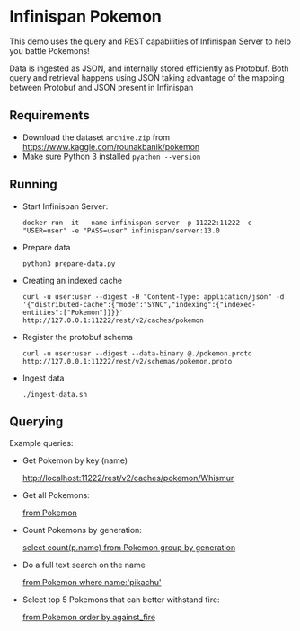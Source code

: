 # Infinispan Pokemon

This demo uses the query and REST capabilities of Infinispan Server to help you battle Pokemons!

Data is ingested as JSON, and internally stored efficiently as Protobuf. Both query and retrieval happens using JSON
taking advantage of the mapping between Protobuf and JSON present in Infinispan

## Requirements

* Download the dataset ```archive.zip``` from https://www.kaggle.com/rounakbanik/pokemon
* Make sure Python 3 installed ```pyathon --version```

## Running 

* Start Infinispan Server:

  ```docker run -it --name infinispan-server -p 11222:11222 -e "USER=user" -e "PASS=user" infinispan/server:13.0```

* Prepare data

  ```python3 prepare-data.py```
  
* Creating an indexed cache

  ```curl -u user:user --digest -H "Content-Type: application/json" -d '{"distributed-cache":{"mode":"SYNC","indexing":{"indexed-entities":["Pokemon"]}}}' http://127.0.0.1:11222/rest/v2/caches/pokemon ```

* Register the protobuf schema

  ``` curl -u user:user --digest --data-binary @./pokemon.proto http://127.0.0.1:11222/rest/v2/schemas/pokemon.proto ```

* Ingest data

   ```./ingest-data.sh```
   
## Querying

Example queries:

* Get Pokemon by key (name)

    [http://localhost:11222/rest/v2/caches/pokemon/Whismur](http://localhost:11222/rest/v2/caches/pokemon/Whismur)

* Get all Pokemons: 
  
   [from Pokemon](http://localhost:11222/rest/v2/caches/pokemon?action=search&query=from%20Pokemon)
   
* Count Pokemons by generation:

   [select count(p.name) from Pokemon group by generation](http://localhost:11222/rest/v2/caches/pokemon?action=search&query=select%20count(p.name)%20from%20Pokemon%20p%20group%20by%20generation)
   
* Do a full text search on the name

  [from Pokemon where name:'pikachu'](http://localhost:11222/rest/v2/caches/pokemon?action=search&query=from%20Pokemon%20where%20name:%27pikachu%27)
  
* Select top 5 Pokemons that can better withstand fire:

  [from Pokemon order by against_fire](http://localhost:11222/rest/v2/caches/pokemon?action=search&query=from%20Pokemon%20order%20by%20against_fire%20asc&max_results=5)

